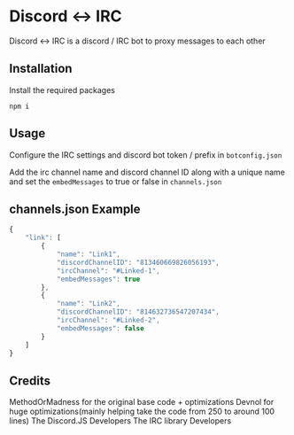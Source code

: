 # Discord <-> IRC

Discord <-> IRC is a discord / IRC bot to proxy messages to each other

## Installation

Install the required packages

```node
npm i
```

## Usage

Configure the IRC settings and discord bot token / prefix in `botconfig.json`

Add the irc channel name and discord channel ID along with a unique name and set the `embedMessages` to true or false in `channels.json`

## channels.json Example
```js
{
    "link": [
        {
            "name": "Link1",
            "discordChannelID": "813460669826056193",
            "ircChannel": "#Linked-1",
            "embedMessages": true
        },
        {
            "name": "Link2",
            "discordChannelID": "814632736547207434",
            "ircChannel": "#Linked-2",
            "embedMessages": false
        }
    ]
}
```

## Credits
MethodOrMadness for the original base code + optimizations
Devnol for huge optimizations(mainly helping take the code from 250 to around 100 lines)
The Discord.JS Developers
The IRC library Developers